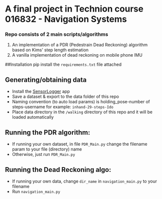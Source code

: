 # A final project in Technion course 016832 - Navigation Systems

### Repo consists of 2 main scripts/algorithms

1. An implementation of a PDR (Pedestrain Dead Reckoning) algorithm based on Kims' step length estimation
2. A vanilla implementation of dead reckoning on mobile phone IMU

##Installation
pip install the `requirements.txt` file attached

## Generating/obtaining data
* Install the [SensorLogger](https://www.tszheichoi.com/sensorlogger) app
* Save a dataset & export to the data folder of this repo
* Naming convention (to auto load params) is holding_pose-number of steps-username for example: `inhand-29-steps-Ido`
* Place data directory in the `/walking` directory of this repo and it will be loaded automatically

## Running the PDR algorithm:
* If running your own dataset, in file `PDR_Main.py` change the filename param to your file (directory) name
* Otherwise, just run `PDR_Main.py`

## Running the Dead Reckoning algo:
* If running your own data, change `dir_name` in `navigation_main.py` to your filename
* Run `navigation_main.py`